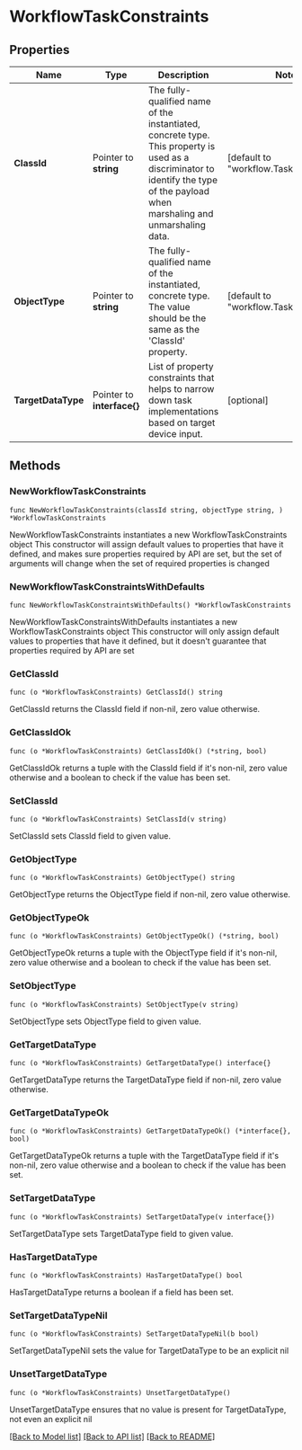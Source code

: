 # WorkflowTaskConstraints

## Properties

Name | Type | Description | Notes
------------ | ------------- | ------------- | -------------
**ClassId** | Pointer to **string** | The fully-qualified name of the instantiated, concrete type. This property is used as a discriminator to identify the type of the payload when marshaling and unmarshaling data. | [default to "workflow.TaskConstraints"]
**ObjectType** | Pointer to **string** | The fully-qualified name of the instantiated, concrete type. The value should be the same as the &#39;ClassId&#39; property. | [default to "workflow.TaskConstraints"]
**TargetDataType** | Pointer to **interface{}** | List of property constraints that helps to narrow down task implementations based on target device input. | [optional] 

## Methods

### NewWorkflowTaskConstraints

`func NewWorkflowTaskConstraints(classId string, objectType string, ) *WorkflowTaskConstraints`

NewWorkflowTaskConstraints instantiates a new WorkflowTaskConstraints object
This constructor will assign default values to properties that have it defined,
and makes sure properties required by API are set, but the set of arguments
will change when the set of required properties is changed

### NewWorkflowTaskConstraintsWithDefaults

`func NewWorkflowTaskConstraintsWithDefaults() *WorkflowTaskConstraints`

NewWorkflowTaskConstraintsWithDefaults instantiates a new WorkflowTaskConstraints object
This constructor will only assign default values to properties that have it defined,
but it doesn't guarantee that properties required by API are set

### GetClassId

`func (o *WorkflowTaskConstraints) GetClassId() string`

GetClassId returns the ClassId field if non-nil, zero value otherwise.

### GetClassIdOk

`func (o *WorkflowTaskConstraints) GetClassIdOk() (*string, bool)`

GetClassIdOk returns a tuple with the ClassId field if it's non-nil, zero value otherwise
and a boolean to check if the value has been set.

### SetClassId

`func (o *WorkflowTaskConstraints) SetClassId(v string)`

SetClassId sets ClassId field to given value.


### GetObjectType

`func (o *WorkflowTaskConstraints) GetObjectType() string`

GetObjectType returns the ObjectType field if non-nil, zero value otherwise.

### GetObjectTypeOk

`func (o *WorkflowTaskConstraints) GetObjectTypeOk() (*string, bool)`

GetObjectTypeOk returns a tuple with the ObjectType field if it's non-nil, zero value otherwise
and a boolean to check if the value has been set.

### SetObjectType

`func (o *WorkflowTaskConstraints) SetObjectType(v string)`

SetObjectType sets ObjectType field to given value.


### GetTargetDataType

`func (o *WorkflowTaskConstraints) GetTargetDataType() interface{}`

GetTargetDataType returns the TargetDataType field if non-nil, zero value otherwise.

### GetTargetDataTypeOk

`func (o *WorkflowTaskConstraints) GetTargetDataTypeOk() (*interface{}, bool)`

GetTargetDataTypeOk returns a tuple with the TargetDataType field if it's non-nil, zero value otherwise
and a boolean to check if the value has been set.

### SetTargetDataType

`func (o *WorkflowTaskConstraints) SetTargetDataType(v interface{})`

SetTargetDataType sets TargetDataType field to given value.

### HasTargetDataType

`func (o *WorkflowTaskConstraints) HasTargetDataType() bool`

HasTargetDataType returns a boolean if a field has been set.

### SetTargetDataTypeNil

`func (o *WorkflowTaskConstraints) SetTargetDataTypeNil(b bool)`

 SetTargetDataTypeNil sets the value for TargetDataType to be an explicit nil

### UnsetTargetDataType
`func (o *WorkflowTaskConstraints) UnsetTargetDataType()`

UnsetTargetDataType ensures that no value is present for TargetDataType, not even an explicit nil

[[Back to Model list]](../README.md#documentation-for-models) [[Back to API list]](../README.md#documentation-for-api-endpoints) [[Back to README]](../README.md)


